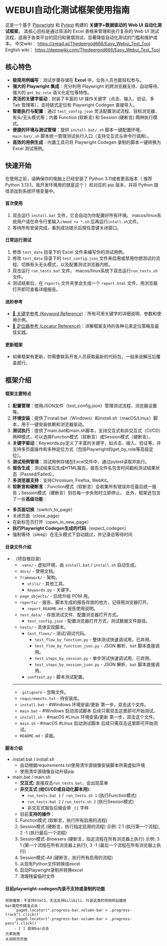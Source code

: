 # WEBUI自动化测试框架使用指南
这是一个基于 [Playwright](https://playwright.dev/python/) 和 [Pytest](https://docs.pytest.org/) 构建的 **关键字+数据驱动的 Web UI 自动化测试框架**。
其核心目标是通过简洁的 Excel 表格来管理和执行复杂的 Web UI 测试流程，适用于各类平台的回归和冒烟测试，显著降低自动化测试的门槛和维护成本。
中文wiki：
https://zread.ai/Thedeergod666/Easy_Webui_Test_Tool
English wiki：
https://deepwiki.com/Thedeergod666/Easy_Webui_Test_Tool
## 核心特色
* **极简用例编写**：测试步骤存储在 **Excel** 中，业务人员也能轻松参与。
* **强大的 Playwright 集成**：充分利用 Playwright 的跨浏览器支持、自动等待、强大的 `get_by_role` 语义化定位等特性。
* **灵活的关键字驱动**：封装了丰富的 UI 操作关键字（点击、输入、验证、多 Tab 管理等），支持链式定位和 Playwright Codegen 直接导入。
* **智能执行与配置**：通过 `test_config.json` 灵活配置测试流程、目标浏览器、有头/无头模式等；内置 Function (软断言) 和 Session (硬断言) 两种执行模式。
* **便捷的环境与测试管理**：提供 `install.bat/.sh` 脚本一键配置环境，`main.bat/.sh` 脚本统一管理测试执行入口（支持交互式与命令行调用）。
* **高效的用例生成**：内置工具可将 Playwright Codegen 录制的脚本一键转换为 Excel 测试用例。
## 快速开始
在使用之前，请确保你的电脑上已经安装了 Python 3.11或者更高版本（ 推荐 Python 3.13.1，我开发环境用的就是这个 ）和对应的 pip 版本，并将 Python 路径添加到系统环境变量中。
#### 首次使用
1. 双击运行 `install.bat` 文件，它会自动为你配置好所有环境。
   macos/linux系统用户请在命令行里输入`chmod +x *.sh` 后再运行`intall.sh`文件。
2. 等待所有安装完成，看到成功提示后按任意键关闭窗口。
#### 日常运行测试
1. 修改 `test_data` 目录下的 Excel 文件来编写你的测试用例。
2. 修改 `test_data` 目录下的 `test_config.json` 文件来启用或禁用你想测试的流程、切换有头无头模式，以及配置测试浏览器内核。
3. 双击运行 `run_tests.bat` 文件。
   macos/linux系统下双击运行`run_tests.sh`文件。
4. 测试结束后，在 `reports` 文件夹里会生成一个 `report.html` 文件，用浏览器打开即可查看详细报告。
#### 进阶参考
* [🔧 关键字参考 (Keyword Reference)](./docs/自动化框架关键字使用指南.md)：所有可用关键字的详细说明、参数和使用示例。
* [📍 定位器参考 (Locator Reference)](./docs/自动化框架定位器使用指南.md)：详解框架支持的各种元素定位策略及最佳实践。
#### 更新框架
- 如果框架有更新，你需要联系开发人员获取最新的代码包，一般来说解压后覆盖就行。

## 框架介绍
#### 框架主要特点
1. **配置管理**：使用JSON文件（test_config.json）管理测试流程、浏览器设置等。
2. **环境安装**：提供了install.bat（Windows）和install.sh（macOS/Linux）脚本，用于一键安装依赖和浏览器驱动。
3. **测试执行**：提供了main.bat和main.sh脚本，支持交互式和非交互式（CI/CD）两种模式，可以选择Function模式（软断言）或Session模式（硬断言）。
4. **关键字驱动**：Keywords.py定义了丰富的关键字，如点击、输入、验证等，并支持多页面操作和多种定位方式（包括Playwright的get_by_role等高级定位）。
5. **测试用例管理**：测试用例存储在Excel文件中，通过pytest读取并执行。
6. **报告生成**：测试结束后生成HTML报告，报告文件名包含时间戳和测试结果状态（Passed/Failed）。
7. **多浏览器支持**：支持Chromium, Firefox, WebKit。
8. **软断言和硬断言**：Function模式（软断言）会收集所有错误并在最后统一报告；Session模式（硬断言）则在每一步失败时立即停止。
此外，框架还包含了一些**高级功能**：
- **多页面切换**（switch_to_page）
- 关闭页面（close_page）
- 在新标签页打开（open_in_new_page）
- **执行Playwright Codegen生成的代码**（expect_codegen）
- 强制等待（sleep）在无头模式下自动跳过，并记录总等待时间

#### 目录文件介绍
*   `.` (项目根目录)
    *   `.venv/` - 虚拟环境，由 `install.bat` / `install.sh` 自动生成。
    *   `docs/` - 使用文档。
    *   `framework/` - 架构。
        *   `utils/` - 其他工具。
        *   `Keywords.py` - 关键字。
    *   `page_objects/` - 后续升级 POM 用。
    *   `reports/` - 报告，脚本生成的报告存放的地方，记得用浏览器打开。
        *   `report_README.md` - 报告使用说明。
    *   `test_data/` - 存放测试文件、配置浏览器打开方式。
        *   `test_config.json` - 配置浏览器打开方式，测试数据文件路径。
    *   `tests/` - 具体实现脚本。
        *   `test_flows/` - 测试/调试代码。
            *   `test_flow_by_function.py` - 整体测试快速调试用，已弃用。
            *   `test_flow_by_function_json.py` - JSON 解析、`bat` 脚本直接调用。
            *   `test_steps_by_session.py` - 单步测试快速调试用，已弃用。
            *   `test_steps_by_session_json.py` - JSON 解析、`bat` 脚本直接调用。
        *   `conftest.py` - 脚本测试配置。
    ---
	*   `.gitignore` - 忽略文件。
	*   `requirements.txt` - 待安装库。
	*   `install.bat` - #Windows 环境安装/更新 第一步，双击这个文件。
	*   `main.bat` - #Windows 启动测试脚本 后续只需双击这里即可开始测试。
	*   `install.sh` - #macOS #Linux 环境安装/更新 第一步，双击这个文件。
	*   `main.sh` - #macOS #Linux 启动测试脚本 后续只需双击这里即可开始测试。
	*   `README.md` - 读我。
#### 脚本介绍
- install.bat / install.sh
	- 自动根据requirements.txt使用清华源镜像安装脚本所需虚拟环境
	- 使用清华源镜像自动升级pip
- main.bat / main.sh
	- **交互式:** 直接双击`run_tests.bat`，会出现菜单
	- **非交互式 (给CI/CD或自动化脚本用):**
	    - `run_tests.bat 1` /  `run_tests.sh 1` (执行Function模式)
	    - `run_tests.bat 2` / `run_tests.sh 2` (执行Session模式)
	    - 非交互式报告后缀会带 `_CI` 字样
	- 目前**支持的操作**：
    1. Function模式 (软断言，执行所有启用的流程)
    2. Session模式  (硬断言，执行指定启用的流程)
       示例: 2 1 (执行第一个流程), 2 -1 (执行最后一个流程)
    3. Session模式-Browsers (硬断言，指定流程在所有浏览器上执行)
       示例: 3 1 (第一个流程在所有浏览器上执行), 3 -1 (最后一个流程在所有浏览器上执行)
    4. Session模式-All (硬断言，执行所有启用的流程)
    5. 从现有Python文件转换成excel
    6. 启动Playwright录制并转换excel
    7. 清理残留临时文件
#### 目前playwright-codegen内录**不支持**或录制的功能
	视频播放：不支持html5，无法支持bilibili、抖音这类的视频网站播放
	bar类控件精准点击：
	    `page6.locator(".progress-bar.volumn-bar > .progress-track").click()`
	    `page6.locator(".progress-bar.volumn-bar > .progress-pass").click()`
	    - [ ] 音频bar点击
	元素拖拽
	关闭网页页面

